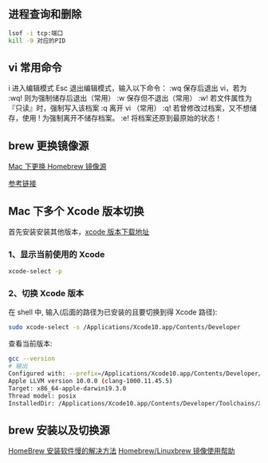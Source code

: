 ## 进程查询和删除

```bash
lsof -i tcp:端口
kill -9 对应的PID
```

## vi 常用命令

i 进入编辑模式
Esc 退出编辑模式，输入以下命令：
:wq 保存后退出 vi，若为 :wq! 则为强制储存后退出（常用）
:w 保存但不退出（常用）
:w! 若文件属性为『只读』时，强制写入该档案
:q 离开 vi （常用）
:q! 若曾修改过档案，又不想储存，使用 ! 为强制离开不储存档案。
:e! 将档案还原到最原始的状态！

## brew 更换镜像源

[Mac 下更换 Homebrew 镜像源](https://blog.csdn.net/lwplwf/article/details/79097565)

[参考链接](https://www.runoob.com/linux/linux-vim.html)

## Mac 下多个 Xcode 版本切换

首先安装安装其他版本，[xcode 版本下载地址](https://xcodereleases.com/)

### 1、显示当前使用的 Xcode

```bash
xcode-select -p
```

### 2、切换 Xcode 版本

在 shell 中, 输入(后面的路径为已安装的且要切换到得 Xcode 路径):

```bash
sudo xcode-select -s /Applications/Xcode10.app/Contents/Developer
```

查看当前版本:

```bash
gcc --version
# 输出
Configured with: --prefix=/Applications/Xcode10.app/Contents/Developer/usr --with-gxx-include-dir=/Applications/Xcode10.app/Contents/Developer/Platforms/MacOSX.platform/Developer/SDKs/MacOSX10.14.sdk/usr/include/c++/4.2.1
Apple LLVM version 10.0.0 (clang-1000.11.45.5)
Target: x86_64-apple-darwin19.3.0
Thread model: posix
InstalledDir: /Applications/Xcode10.app/Contents/Developer/Toolchains/XcodeDefault.xctoolchain/usr/bin
```

## brew 安装以及切换源

[HomeBrew 安装软件慢的解决方法](https://www.jianshu.com/p/ff2ad9599a06)
[Homebrew/Linuxbrew 镜像使用帮助](https://mirrors.tuna.tsinghua.edu.cn/help/homebrew/)
